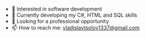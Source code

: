 - 👀  Interested in software development
- 🌱 Currently developing my C#, HTML and SQL skills
- 👀 Looking for a professional opportunity
- 📫 How to reach me: vladislavtsolov1337@gmail.com



